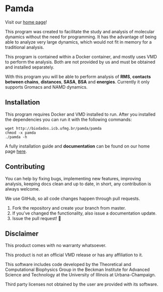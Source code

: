 # Pamda
Visit our [home page](http://biodados.icb.ufmg.br/pamda/)!

This program was created to facilitate the study and analysis of molecular dynamics without the need for programming. It has the advantage of being able to analyze very large dynamics, which would not fit in memory for a traditional analysis.

This program is contained within a Docker container, and mostly uses VMD to perform the analysis. Both are not provided by us and must be obtained and installed separately. 

With this program you will be able to perform analysis of **RMS**, **contacts between chains**, **distances**, **SASA**, **BSA** and **energies**. Currently it only supports Gromacs and NAMD dynamics. 


## Installation
This program requires Docker and VMD installed to run. After you installed the dependencies you can run it with the following commands:

```shell
wget http://biodados.icb.ufmg.br/pamda/pamda
chmod -x pamda
./pamda -h
```

A fully installation guide and **documentation** can be found on our home page [here](http://biodados.icb.ufmg.br/pamda/). 


## Contributing
You can help by fixing bugs, implementing new features, improving analysis, keeping docs clean and up to date, in short, any contribution is always welcome.

We use GitHub, so all code changes happen through pull requests.

1. Fork the repository and create your branch from master.
1. If you've changed the functionality, also issue a documentation update.
3. Issue the pull request! 🎉


## Disclaimer

This product comes with no warranty whatsoever.  

This product is not an official VMD release or has any affiliation to it.  

This software includes code developed by the Theoretical and Computational Biophysics Group in the Beckman Institute for Advanced Science and Technology at the University of Illinois at Urbana-Champaign.
 
Third party licenses not obtained by the user are provided with its software. 
